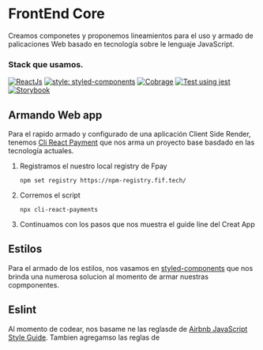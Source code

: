 # FrontEnd Core

Creamos componetes y proponemos lineamientos para el uso y armado de palicaciones Web basado en tecnología sobre le lenguaje JavaScript.

### Stack que usamos.

[![ReactJs](https://img.shields.io/npm/v/react.svg?style=flat)](https://www.npmjs.com/package/react)
[![style: styled-components](https://img.shields.io/badge/style-%F0%9F%92%85%20styled--components-orange.svg?colorB=daa357&colorA=db748e)](https://github.com/styled-components/styled-components)
[![Cobrage](https://coveralls.io/repos/github/matteocng/react-flag-icon-css/badge.svg?branch=master)]()
[![Test using jest](https://jestjs.io/img/jest-badge.svg)](https://github.com/facebook/jest)
[![Storybook](https://cdn.jsdelivr.net/gh/storybookjs/brand@master/badge/badge-storybook.svg)]()

## Armando Web app

Para el rapido armado y configurado de una aplicación Client Side Render, tenemos [Cli React Payment](https://bitbucket.org/falabellafif/cli-react-payments/src/master/) que nos arma un proyecto base basdado en las tecnología actuales.

1. Registramos el nuestro local registry de Fpay

   `npm set registry https://npm-registry.fif.tech/`

2. Corremos el script

   `npx cli-react-payments`

3. Continuamos con los pasos que nos muestra el guide line del Creat App

## Estilos

Para el armado de los estilos, nos vasamos en [styled-components](https://styled-components.com/) que nos brinda una numerosa solucion al momento de armar nuestras copmponentes.

## Eslint

Al momento de codear, nos basame ne las reglasde de [Airbnb JavaScript Style Guide](https://github.com/airbnb/javascript). Tambien agregamso las reglas de
